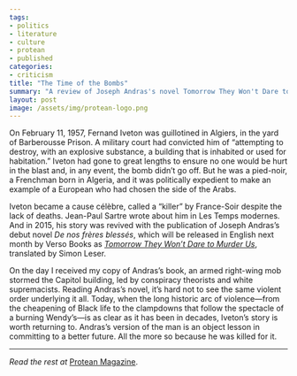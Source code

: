 ```yaml
---
tags:
- politics
- literature
- culture
- protean
- published
categories:
- criticism
title: "The Time of the Bombs"
summary: "A review of Joseph Andras's novel Tomorrow They Won't Dare to Murder Us."
layout: post
image: /assets/img/protean-logo.png
---
```

On February 11, 1957, Fernand Iveton was guillotined in Algiers, in the yard of Barberousse Prison. A military court had convicted him of “attempting to destroy, with an explosive substance, a building that is inhabited or used for habitation.” Iveton had gone to great lengths to ensure no one would be hurt in the blast and, in any event, the bomb didn’t go off. But he was a pied-noir, a Frenchman born in Algeria, and it was politically expedient to make an example of a European who had chosen the side of the Arabs.

Iveton became a cause célèbre, called a “killer” by France-Soir despite the lack of deaths. Jean-Paul Sartre wrote about him in Les Temps modernes. And in 2015, his story was revived with the publication of Joseph Andras’s debut novel _De nos frères blessés_, which will be released in English next month by Verso Books as _[Tomorrow They Won’t Dare to Murder Us](https://www.versobooks.com/books/3806-tomorrow-they-won-t-dare-to-murder-us)_, translated by Simon Leser.

On the day I received my copy of Andras’s book, an armed right-wing mob stormed the Capitol building, led by conspiracy theorists and white supremacists. Reading Andras’s novel, it’s hard not to see the same violent order underlying it all. Today, when the long historic arc of violence—from the cheapening of Black life to the clampdowns that follow the spectacle of a burning Wendy’s—is as clear as it has been in decades, Iveton’s story is worth returning to. Andras’s version of the man is an object lesson in committing to a better future. All the more so because he was killed for it.

---

_Read the rest at_ [Protean Magazine](https://proteanmag.com/2021/01/26/the-time-of-the-bombs-a-review-of-tomorrow-they-wont-dare-to-murder-us/).
